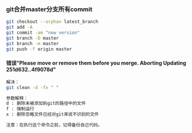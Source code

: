 ### git合并master分支所有commit
```bash
git checkout --orphan latest_branch
git add -A
git commit -am "new version"
git branch -D master
git branch -m master
git push -f origin master
```

#### 错误"Please move or remove them before you merge. Aborting Updating 251d632..4f9078d"
```bash
解决：
git clean -d -fx " "

参数解释：
d : 删除未被添加到git的路径中的文件
f : 强制运行
x : 删除忽略文件已经对git来说不识别的文件

注意：在执行这个命令之前，记得备份自己代码。
```
